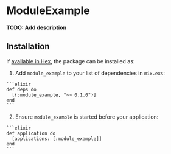 # ModuleExample

**TODO: Add description**

## Installation

If [available in Hex](https://hex.pm/docs/publish), the package can be installed as:

  1. Add `module_example` to your list of dependencies in `mix.exs`:

    ```elixir
    def deps do
      [{:module_example, "~> 0.1.0"}]
    end
    ```

  2. Ensure `module_example` is started before your application:

    ```elixir
    def application do
      [applications: [:module_example]]
    end
    ```

